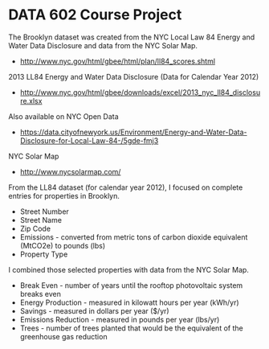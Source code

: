 # DATA 602 Course Project

The Brooklyn dataset was created from the NYC Local Law 84 Energy and Water Data Disclosure and data from the NYC Solar Map.
* http://www.nyc.gov/html/gbee/html/plan/ll84_scores.shtml

2013 LL84 Energy and Water Data Disclosure (Data for Calendar Year 2012)
* http://www.nyc.gov/html/gbee/downloads/excel/2013_nyc_ll84_disclosure.xlsx

Also available on NYC Open Data
* https://data.cityofnewyork.us/Environment/Energy-and-Water-Data-Disclosure-for-Local-Law-84-/5gde-fmj3

NYC Solar Map
* http://www.nycsolarmap.com/

From the LL84 dataset (for calendar year 2012), I focused on complete entries for properties in Brooklyn.

* Street Number
* Street Name
* Zip Code
* Emissions - converted from metric tons of carbon dioxide equivalent (MtCO2e) to pounds (lbs)
* Property Type

I combined those selected properties with data from the NYC Solar Map.

* Break Even - number of years until the rooftop photovoltaic system breaks even
* Energy Production - measured in kilowatt hours per year (kWh/yr) 
* Savings - measured in dollars per year ($/yr)
* Emissions Reduction - measured in pounds per year (lbs/yr)
* Trees - number of trees planted that would be the equivalent of the greenhouse gas reduction







